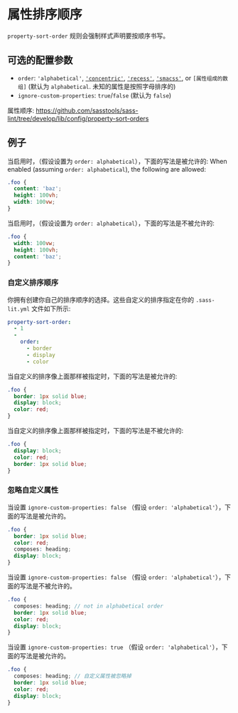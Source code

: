 # 属性排序顺序

`property-sort-order` 规则会强制样式声明要按顺序书写。

## 可选的配置参数

* `order`: `'alphabetical'`, [`'concentric'`](http://rhodesmill.org/brandon/2011/concentric-css/), [`'recess'`](http://twitter.github.io/recess/), [`'smacss'`](http://smacss.com/book/formatting), or `[属性组成的数组]` (默认为 `alphabetical`. 未知的属性是按照字母排序的)
* `ignore-custom-properties`: `true`/`false` (默认为 `false`)

属性顺序: https://github.com/sasstools/sass-lint/tree/develop/lib/config/property-sort-orders

## 例子

当启用时，（假设设置为 `order: alphabetical`），下面的写法是被允许的:
When enabled (assuming `order: alphabetical`), the following are allowed:

```scss
.foo {
  content: 'baz';
  height: 100vh;
  width: 100vw;
}
```

当启用时，（假设设置为 `order: alphabetical`），下面的写法是不被允许的:

```scss
.foo {
  width: 100vw;
  height: 100vh;
  content: 'baz';
}
```

### 自定义排序顺序

你拥有创建你自己的排序顺序的选择。这些自定义的排序指定在你的 `.sass-lit.yml` 文件如下所示:

```yaml
property-sort-order:
  - 1
  -
    order:
      - border
      - display
      - color
```

当自定义的排序像上面那样被指定时，下面的写法是被允许的:

```scss
.foo {
  border: 1px solid blue;
  display: block;
  color: red;
}
```

当自定义的排序像上面那样被指定时，下面的写法是不被允许的:

```scss
.foo {
  display: block;
  color: red;
  border: 1px solid blue;
}
```

### 忽略自定义属性

当设置 `ignore-custom-properties: false` （假设 `order: 'alphabetical'`），下面的写法是被允许的。

```scss
.foo {
  border: 1px solid blue;
  color: red;
  composes: heading;
  display: block;
}
```

当设置 `ignore-custom-properties: false` （假设 `order: 'alphabetical'`），下面的写法是不被允许的。

```scss
.foo {
  composes: heading; // not in alphabetical order
  border: 1px solid blue;
  color: red;
  display: block;
}
```

当设置 `ignore-custom-properties: true` （假设 `order: 'alphabetical'`），下面的写法是被允许的。

```scss
.foo {
  composes: heading; // 自定义属性被忽略掉
  border: 1px solid blue;
  color: red;
  display: block;
}
```
